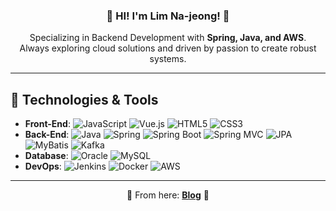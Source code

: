 <div align="center">

  <!-- 배경 이미지와 타이틀 -->
  <h3>🚀 HI! I'm <strong>Lim Na-jeong</strong>! 🚀</h3>
  
  <!-- 소개 -->
  <p>
    Specializing in Backend Development with <strong>Spring, Java, and AWS</strong>.<br>
    Always exploring cloud solutions and driven by passion to create robust systems.
  </p>

</div>

---

## 🔧 Technologies & Tools

- **Front-End**: ![JavaScript](https://img.shields.io/badge/-JavaScript-F7DF1E?style=flat&logo=javascript&logoColor=fff) ![Vue.js](https://img.shields.io/badge/-Vue.js-4FC08D?style=flat&logo=vue.js&logoColor=fff) ![HTML5](https://img.shields.io/badge/-HTML5-E34F26?style=flat&logo=html5&logoColor=fff) ![CSS3](https://img.shields.io/badge/-CSS3-1572B6?style=flat&logo=css3&logoColor=fff)  
- **Back-End**: ![Java](https://img.shields.io/badge/-Java-007396?style=flat&logo=java&logoColor=fff) ![Spring](https://img.shields.io/badge/-Spring-6DB33F?style=flat&logo=spring&logoColor=fff) ![Spring Boot](https://img.shields.io/badge/-Spring%20Boot-6DB33F?style=flat&logo=springboot&logoColor=fff) ![Spring MVC](https://img.shields.io/badge/-Spring%20MVC-6DB33F?style=flat&logo=spring&logoColor=fff) ![JPA](https://img.shields.io/badge/-JPA-003E6D?style=flat&logo=java&logoColor=fff) ![MyBatis](https://img.shields.io/badge/-MyBatis-8A8A8A?style=flat&logo=apache&logoColor=fff) ![Kafka](https://img.shields.io/badge/-Kafka-231F20?style=flat&logo=apachekafka&logoColor=fff)  
- **Database**: ![Oracle](https://img.shields.io/badge/-Oracle-F80000?style=flat&logo=oracle&logoColor=fff) ![MySQL](https://img.shields.io/badge/-MySQL-4479A1?style=flat&logo=mysql&logoColor=fff)  
- **DevOps**: ![Jenkins](https://img.shields.io/badge/-Jenkins-D24939?style=flat&logo=jenkins&logoColor=fff) ![Docker](https://img.shields.io/badge/-Docker-2496ED?style=flat&logo=docker&logoColor=fff) ![AWS](https://img.shields.io/badge/-AWS-232F3E?style=flat&logo=amazonaws&logoColor=fff)

---

<div align="center">

  🌟 From here: 
  **[Blog](https://letusdevelop.tistory.com)** 🌟

</div>

